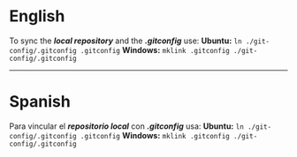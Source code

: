 # English
To sync the ***local repository*** and the ***.gitconfig*** use:
**Ubuntu:** `ln ./git-config/.gitconfig .gitconfig`
**Windows:** `mklink .gitconfig ./git-config/.gitconfig`

- - -

# Spanish
Para vincular el ***repositorio local*** con ***.gitconfig*** usa:
**Ubuntu:** `ln ./git-config/.gitconfig .gitconfig`
**Windows:** `mklink .gitconfig ./git-config/.gitconfig`
